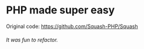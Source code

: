 # PHP made super easy
Original code: https://github.com/Squash-PHP/Squash

###### It was fun to refactor.
